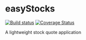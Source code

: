# easyStocks
[![Build status](https://ci.appveyor.com/api/projects/status/hk5ag3jql86ui181?svg=true)](https://ci.appveyor.com/project/pgenfer/easystocks)
[![Coverage Status](https://coveralls.io/repos/github/pgenfer/easyStocks/badge.svg?branch=master)](https://coveralls.io/github/pgenfer/easyStocks?branch=master)

A lightweight stock quote application
